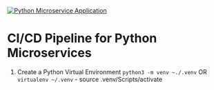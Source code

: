 [![Python Microservice Application](https://github.com/CruzanCaramele/python-microservices-ci-cd-pipline/actions/workflows/pythonapp.yaml/badge.svg)](https://github.com/CruzanCaramele/python-microservices-ci-cd-pipline/actions/workflows/pythonapp.yaml)

# CI/CD Pipeline for Python Microservices

1. Create a Python Virtual Environment `python3 -m venv ~./.venv`  OR `virtualenv ~/.venv`
        - source .venv/Scripts/activate